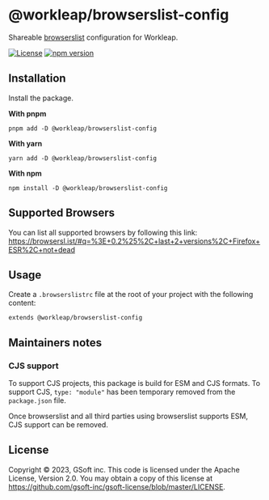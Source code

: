 # @workleap/browserslist-config

Shareable [browserslist](https://github.com/browserslist/browserslist) configuration for Workleap.

[![License](https://img.shields.io/badge/License-Apache_2.0-blue.svg)](../../LICENSE)
[![npm version](https://img.shields.io/npm/v/@workleap/browserslist-config)](https://www.npmjs.com/package/@workleap/browserslist-config)

## Installation

Install the package.

**With pnpm**

```shell
pnpm add -D @workleap/browserslist-config
```

**With yarn**

```shell
yarn add -D @workleap/browserslist-config
```

**With npm**

```shell
npm install -D @workleap/browserslist-config
```

## Supported Browsers

You can list all supported browsers by following this link:
https://browsersl.ist/#q=%3E+0.2%25%2C+last+2+versions%2C+Firefox+ESR%2C+not+dead

## Usage

Create a `.browserslistrc` file at the root of your project with the following content:
```
extends @workleap/browserslist-config
```

## Maintainers notes

### CJS support

To support CJS projects, this package is build for ESM and CJS formats. To support CJS, `type: "module"` has been temporary removed from the `package.json` file.

Once browserslist and all third parties using browserslist supports ESM, CJS support can be removed.

## License

Copyright © 2023, GSoft inc. This code is licensed under the Apache License, Version 2.0. You may obtain a copy of this license at https://github.com/gsoft-inc/gsoft-license/blob/master/LICENSE.
